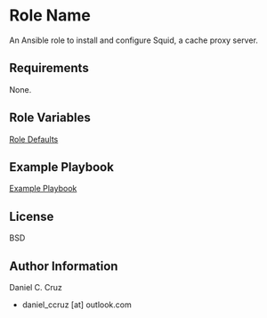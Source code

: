 Role Name
=========

An Ansible role to install and configure Squid, a cache proxy server.

Requirements
------------

None.

Role Variables
--------------

[Role Defaults](defaults/main.yml)

Example Playbook
----------------

[Example Playbook](./playbook.yml)

License
-------

BSD

Author Information
------------------

Daniel C. Cruz
 - daniel_ccruz [at] outlook.com

[Ansible]: <https://www.ansible.com>
[Squid]: <http://www.squid-cache.org/>
